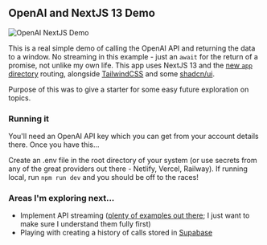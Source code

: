 ## OpenAI and NextJS 13 Demo 

![OpenAI NextJS Demo](https://user-images.githubusercontent.com/17350652/224578711-c815db0e-32e1-450f-af6e-c87298df9639.png)

This is a real simple demo of calling the OpenAI API and returning the data to a window. No streaming in this example - just an `await` for the return of a promise, not unlike my own life. This app uses NextJS 13 and the [new `app` directory](https://nextjs.org/blog/next-13#new-app-directory-beta) routing, alongside [TailwindCSS](https://tailwindcss.com/) and some [shadcn/ui](https://ui.shadcn.com/). 

Purpose of this was to give a starter for some easy future exploration on topics. 

### Running it 

You'll need an OpenAI API key which you can get from your account details there. Once you have this... 

Create an .env file in the root directory of your system (or use secrets from any of the great providers out there - Netlify, Vercel, Railway). If running local, run `npm run dev` and you should be off to the races! 

### Areas I'm exploring next... 

* Implement API streaming ([plenty of examples out there](https://github.com/Nutlope/twitterbio/blob/main/utils/OpenAIStream.ts); I just want to make sure I understand them fully first)
* Playing with creating a history of calls stored in [Supabase](https://www.supabase.com)

